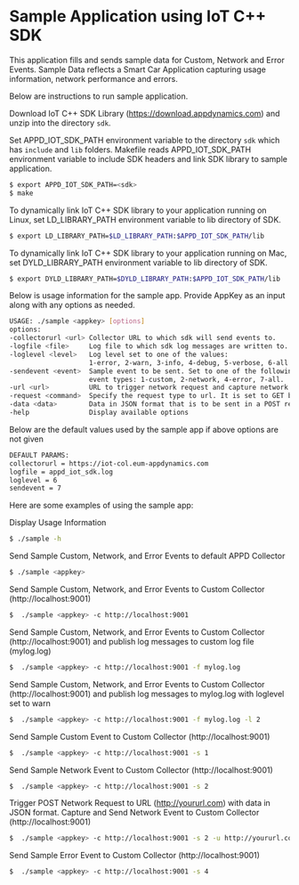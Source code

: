 Sample Application using IoT C++ SDK
==========================================

This application fills and sends sample data for Custom, Network and Error Events.
Sample Data reflects a Smart Car Application capturing usage information, network performance and errors.

Below are instructions to run sample application.

Download IoT C++ SDK Library (https://download.appdynamics.com) and unzip into the directory `sdk`.

Set APPD_IOT_SDK_PATH environment variable to the directory `sdk` which has `include` and `lib` folders.
Makefile reads APPD_IOT_SDK_PATH environment variable to include SDK headers and link SDK library to sample application.

```sh
$ export APPD_IOT_SDK_PATH=<sdk>
$ make
```

To dynamically link IoT C++ SDK library to your application running on Linux, set LD_LIBRARY_PATH environment variable to lib directory of SDK.

```sh
$ export LD_LIBRARY_PATH=$LD_LIBRARY_PATH:$APPD_IOT_SDK_PATH/lib
```

To dynamically link IoT C++ SDK library to your application running on Mac, set DYLD_LIBRARY_PATH environment variable to lib directory of SDK.

```sh
$ export DYLD_LIBRARY_PATH=$DYLD_LIBRARY_PATH:$APPD_IOT_SDK_PATH/lib
```

Below is usage information for the sample app. Provide AppKey as an input along with any options as needed.

```sh
USAGE: ./sample <appkey> [options]
options:
-collectorurl <url> Collector URL to which sdk will send events to.
-logfile <file>     Log file to which sdk log messages are written to.
-loglevel <level>   Log level set to one of the values:
                    1-error, 2-warn, 3-info, 4-debug, 5-verbose, 6-all.
-sendevent <event>  Sample event to be sent. Set to one of the following
                    event types: 1-custom, 2-network, 4-error, 7-all.
-url <url>          URL to trigger network request and capture network event.
-request <command>  Specify the request type to url. It is set to GET by default.
-data <data>        Data in JSON format that is to be sent in a POST request.
-help               Display available options
```

Below are the default values used by the sample app if above options are not given
```sh
DEFAULT PARAMS:
collectorurl = https://iot-col.eum-appdynamics.com
logfile = appd_iot_sdk.log
loglevel = 6
sendevent = 7
```

Here are some examples of using the sample app:

Display Usage Information
```sh
$ ./sample -h
```

Send Sample Custom, Network, and Error Events to default APPD Collector
```sh
$ ./sample <appkey>
```

Send Sample Custom, Network, and Error Events to Custom Collector (http://localhost:9001)
```sh
$  ./sample <appkey> -c http://localhost:9001
```

Send Sample Custom, Network, and Error Events to Custom Collector (http://localhost:9001) and publish log messages to custom log file (mylog.log)
```sh
$  ./sample <appkey> -c http://localhost:9001 -f mylog.log
```

Send Sample Custom, Network, and Error Events to Custom Collector (http://localhost:9001) and publish log messages to mylog.log with loglevel set to warn
```sh
$  ./sample <appkey> -c http://localhost:9001 -f mylog.log -l 2
```

Send Sample Custom Event to Custom Collector (http://localhost:9001)
```sh
$  ./sample <appkey> -c http://localhost:9001 -s 1
```

Send Sample Network Event to Custom Collector (http://localhost:9001)
```sh
$  ./sample <appkey> -c http://localhost:9001 -s 2
```

Trigger POST Network Request to URL (http://yoururl.com) with data in JSON format. Capture and Send Network Event to Custom Collector (http://localhost:9001)
```sh
$  ./sample <appkey> -c http://localhost:9001 -s 2 -u http://yoururl.com -x POST -d '{"param1"="value1"}'
```

Send Sample Error Event to Custom Collector (http://localhost:9001)
```sh
$  ./sample <appkey> -c http://localhost:9001 -s 4
```
